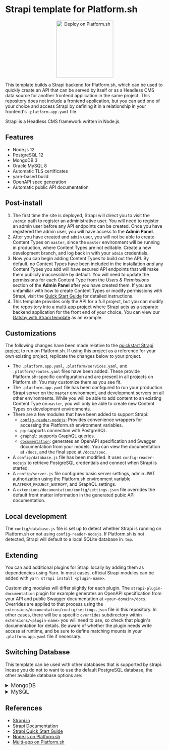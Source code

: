 # Strapi template for Platform.sh

<p align="center">
<a href="https://console.platform.sh/projects/create-project?template=https://raw.githubusercontent.com/platformsh/template-builder/master/templates/strapi/.platform.template.yaml&utm_content=strapi&utm_source=github&utm_medium=button&utm_campaign=deploy_on_platform">
    <img src="https://platform.sh/images/deploy/lg-blue.svg" alt="Deploy on Platform.sh" width="180px" />
</a>
</p>

This template builds a Strapi backend for Platform.sh, which can be used to quickly create an API that can be served by itself or as a Headless CMS data source for another frontend application in the same project. This repository does not include a frontend application, but you can add one of your choice and access Strapi by defining it in a relationship in your frontend's `.platform.app.yaml` file.

Strapi is a Headless CMS framework written in Node.js.

## Features

- Node.js 12
- PostgreSQL 12
- MongoDB 3
- Oracle MySQL 8
- Automatic TLS certificates
- yarn-based build
- OpenAPI spec generation
- Automatic public API documentation

## Post-install

1. The first time the site is deployed, Strapi will direct you to visit the `/admin` path to register an administrative user. You will need to register an admin user before any API endpoints can be created. Once you have registered the admin user, you will have access to the **Admin Panel**.
2. After you have created and `admin` user, you will not be able to create Content Types on `master`, since the `master` environment will be running in production, where Content Types are not editable. Create a new development branch, and log back in with your `admin` credentials.
3. Now you can begin adding Content Types to build out the API. By default, no Content Types have been included in the installation _and_ any Content Types you add will have secured API endpoints that will make them publicly inaccessible by default. You will need to update the permissions for each Content Type from the _Users & Permissions_ section of the **Admin Panel** after you have created them. If you are unfamiliar with how to create Content Types or modify permissions with Strapi, visit the [Quick Start Guide](https://strapi.io/documentation/v3.x/getting-started/quick-start.html) for detailed instructions.
4. This template provides only the API for a full project, but you can modify the repository into a [multi-app project](https://docs.platform.sh/configuration/app/multi-app.html#multiple-applications) where Strapi acts as a separate backend application for the front end of your choice. You can view our [Gatsby with Strapi template](https://github.com/platformsh-templates/gatsby-strapi) as an example.

## Customizations

The following changes have been made relative to the [quickstart Strapi project](https://strapi.io/documentation/v3.x/getting-started/quick-start.html) to run on Platform.sh. If using this project as a reference for your own existing project, replicate the changes below to your project.

- The `.platform.app.yaml`, `.platform/services.yaml`, and `.platform/routes.yaml` files have been added. These provide Platform.sh-specific configuration and are present in all projects on Platform.sh. You may customize them as you see fit.
- The `.platform.app.yaml` file has been configured to run your production Strapi server on the `master` environment, and development servers on all other environments. While you will be able to add content to an existing Content Type on `master`, you will only be able to create new Content Types on development environments.
- There are a few modules that have been added to support Strapi:
  - [`config-reader-nodejs`](https://github.com/platformsh/config-reader-nodejs): Provides convenience wrappers for accessing the Platform.sh environment variables.
  - `pg`: supports connection with PostgreSQL.
  - [`graphql`](https://strapi.io/documentation/v3.x/plugins/graphql.html): supports GraphQL queries.
  - [`documentation`](https://github.com/strapi/strapi/tree/master/packages/strapi-plugin-documentation): generates an OpenAPI specification and Swagger documentation from your models. You can view the documentation at `/docs`, and the final spec at `/docs/spec`.
- A `config/database.js` file has been modified. It uses `config-reader-nodejs` to retrieve PostgreSQL credentials and connect when Strapi is started.
- A `config/server.js` file configures basic server settings, admin JWT authorization using the Platform.sh environment variable `PLATFORM_PROJECT_ENTROPY`, and GraphQL settings.
- A `extensions/documentation/config/settings.json` file overrides the default front matter information in the generated pubic API documentation.

## Local development

The `config/database.js` file is set up to detect whether Strapi is running on Platform.sh or not using `config-reader-nodejs`. If Platform.sh is not detected, Strapi will default to a local SQLite database in`.tmp`.

## Extending

You can add additional plugins for Strapi locally by adding them as dependencies using Yarn. In most cases, official Strapi modules can be added with `yarn strapi install <plugin-name>`.

Customizing modules will differ slightly for each plugin. The `strapi-plugin-documentation` plugin for example generates an OpenAPI specification from your API and public Swagger documentation at `<your-domain>/docs`. Overrides are applied to that process using the `extensions/documentation/config/settings.json` file in this repository. In other cases, there will be a specific `overrides` subdirectory within `extensions/<plugin-name>` you will need to use, so check that plugin's documentation for details. Be aware of whether the plugin needs write access at runtime, and be sure to define matching mounts in your `.platform.app.yaml` file if necessary.

## Switching Database
This template can be used with other databases that is supported by strapi. Incase you do not to want to use the default PostgreSQL database, the other available database options are:
<details>
<br>
<summary style="font-size: 1.2em; weight:bold;">MongoDB</summary>
If you decide to use MongoDB as your preferred database, you can use it by following these steps.

- Replace the `dbposgres` in the services.yaml file with the following:

  ```yaml
  dbmongo:
    type: mongodb:3.6
    disk: 512
  ```

  Note that the minimum disk size for MongoDB is 512MB.
  <br>

- Locate your `.platform.app.yaml` file and replace the relationship name to match the mysql database you have added

  ```yaml
  relationships:
     mongodatabase: "dbmongo:mongodb"
  ```

- Go to the config folder, locate the `database.js` file in the `config` folder and replace the content with the following


  ```js
  const config = require("platformsh-config").config();

  let dbRelationshipMongo = "mongodatabase";

  // Strapi default sqlite settings.
  let settings = {
    client: "sqlite",
    filename: process.env.DATABASE_FILENAME || ".tmp/data.db",
  };

  let options = {
    useNullAsDefault: true,
  };

  if (config.isValidPlatform() && !config.inBuild()) {
  // Platform.sh database configuration.
  const credentials = config.credentials(dbRelationshipMongo);

  console.log(
    `Using Platform.sh configuration with relationship ${dbRelationshipMongo}.`
  );

  settings = {
    client: "mongo",
    host: credentials.host,
    port: credentials.port,
    database: credentials.path,
    username: credentials.username,
    password: credentials.password,
  };

  options = {
    ssl: false,
    authenticationDatabase: "main",
  };
  } else {
  if (config.isValidPlatform()) {
    // Build hook configuration message.
    console.log(
      "Using default configuration during Platform.sh build hook until relationships are available."
    );
  } else {
    // Strapi default local configuration.
    console.log(
      "Not in a Platform.sh Environment. Using default local sqlite configuration."
    );
  }
  }

  module.exports = {
   defaultConnection: "default",
   connections: {
    default: {
      connector: "mongoose",
      settings: settings,
      options: options,
    },
   },
  };
</details>

<details>

<summary style="font-size: 1.2em; weight:bold;">MySQL</summary>
<br>
If you decide to use MySQL as your preferred database, you can use it by following these steps.

- Replace the `dbposgres` in the services.yaml file with the following:

  ```yaml
  dbmysql:
    type: oracle-mysql:8.0
    disk: 256
  ```

  Note that the minimum disk size for **mysql/oracle-mysql** is **256MB**.
  <br>

- Locate your `.platform.app.yaml` file and replace the relationship name to match the mysql database service you added in the `services.yaml` file

  ```yaml
  relationships:
     mysqldatabase: "dbmysql:mysql"
  ```

- Go to the config folder, locate the `database.js` file in the `config` folder and replace the contents with the following

  ```js
  const config = require("platformsh-config").config();

  let dbRelationshipMySql = "dbmysql";

  // Strapi default sqlite settings.
  let settings = {
    client: "sqlite",
    filename: process.env.DATABASE_FILENAME || ".tmp/data.db",
  };

  let options = {
    useNullAsDefault: true,
  };

  if (config.isValidPlatform() && !config.inBuild()) {
    // Platform.sh database configuration.
    const credentials = config.credentials(dbRelationshipMySql);

    console.log(
      `Using Platform.sh configuration with relationship ${dbRelationshipMySql}.`
    );

    settings = {
      client: "mysql",
      host: credentials.host,
      port: credentials.port,
      database: credentials.path,
      username: credentials.username,
      password: credentials.password,
    };

    options = {
      ssl: false,
      debug: false,
      acquireConnectionTimeout: 100000,
      pool: {
        min: 0,
        max: 10,
        createTimeoutMillis: 30000,
        acquireTimeoutMillis: 600000,
        idleTimeoutMillis: 20000,
        reapIntervalMillis: 20000,
        createRetryIntervalMillis: 200,
      },
    };
  } else {
    if (config.isValidPlatform()) {
      // Build hook configuration message.
      console.log(
        "Using default configuration during Platform.sh build hook until relationships are available."
      );
    } else {
      // Strapi default local configuration.
      console.log(
        "Not in a Platform.sh Environment. Using default local sqlite configuration."
      );
    }
  }

  module.exports = {
    defaultConnection: "default",
    connections: {
      default: {
        connector: "bookshelf",
        settings: settings,
        options: options,
      },
    },
  };
  ```
</details>

## References

- [Strapi.io](https://strapi.io/)
- [Strapi Documentation](https://strapi.io/documentation/v3.x)
- [Strapi Quick Start Guide](https://strapi.io/documentation/v3.x/getting-started/introduction.html)
- [Node.js on Platform.sh](https://docs.platform.sh/languages/nodejs.html)
- [Multi-app on Platform.sh](https://docs.platform.sh/configuration/app/multi-app.html#multiple-applications)
